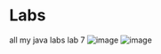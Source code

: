 # Labs 
all my java labs
lab 7 
![image](https://user-images.githubusercontent.com/91877111/169557860-9c224b7b-3387-4a84-8cc6-629d597ddc7a.png)
![image](https://user-images.githubusercontent.com/91877111/169557898-3223df28-78cd-4929-9237-2218ebe182a5.png)

